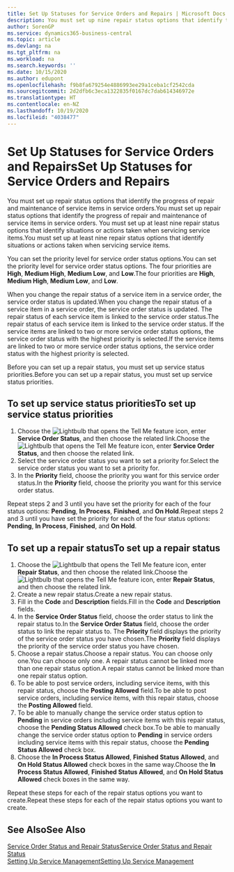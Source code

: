```yaml
---
title: Set Up Statuses for Service Orders and Repairs | Microsoft Docs
description: You must set up nine repair status options that identify the progress of repair and maintenance of service items in service orders.
author: SorenGP
ms.service: dynamics365-business-central
ms.topic: article
ms.devlang: na
ms.tgt_pltfrm: na
ms.workload: na
ms.search.keywords: ''
ms.date: 10/15/2020
ms.author: edupont
ms.openlocfilehash: f9b8fa679254e4886993ee29a1ceba1cf2542cda
ms.sourcegitcommit: 2d2dfb6c3eca1322835f0167dc7dab614346972e
ms.translationtype: HT
ms.contentlocale: en-NZ
ms.lasthandoff: 10/19/2020
ms.locfileid: "4038477"
---
```

# <a name="set-up-statuses-for-service-orders-and-repairs"></a><span data-ttu-id="36228-103">Set Up Statuses for Service Orders and Repairs</span><span class="sxs-lookup"><span data-stu-id="36228-103">Set Up Statuses for Service Orders and Repairs</span></span>

<span data-ttu-id="36228-104">You must set up repair status options that identify the progress of repair and maintenance of service items in service orders.</span><span class="sxs-lookup"><span data-stu-id="36228-104">You must set up repair status options that identify the progress of repair and maintenance of service items in service orders.</span></span> <span data-ttu-id="36228-105">You must set up at least nine repair status options that identify situations or actions taken when servicing service items.</span><span class="sxs-lookup"><span data-stu-id="36228-105">You must set up at least nine repair status options that identify situations or actions taken when servicing service items.</span></span>  

<span data-ttu-id="36228-106">You can set the priority level for service order status options.</span><span class="sxs-lookup"><span data-stu-id="36228-106">You can set the priority level for service order status options.</span></span> <span data-ttu-id="36228-107">The four priorities are **High**, **Medium High**, **Medium Low**, and **Low**.</span><span class="sxs-lookup"><span data-stu-id="36228-107">The four priorities are **High**, **Medium High**, **Medium Low**, and **Low**.</span></span>  

<span data-ttu-id="36228-108">When you change the repair status of a service item in a service order, the service order status is updated.</span><span class="sxs-lookup"><span data-stu-id="36228-108">When you change the repair status of a service item in a service order, the service order status is updated.</span></span> <span data-ttu-id="36228-109">The repair status of each service item is linked to the service order status.</span><span class="sxs-lookup"><span data-stu-id="36228-109">The repair status of each service item is linked to the service order status.</span></span> <span data-ttu-id="36228-110">If the service items are linked to two or more service order status options, the service order status with the highest priority is selected.</span><span class="sxs-lookup"><span data-stu-id="36228-110">If the service items are linked to two or more service order status options, the service order status with the highest priority is selected.</span></span>  

<span data-ttu-id="36228-111">Before you can set up a repair status, you must set up service status priorities.</span><span class="sxs-lookup"><span data-stu-id="36228-111">Before you can set up a repair status, you must set up service status priorities.</span></span>

## <a name="to-set-up-service-status-priorities"></a><span data-ttu-id="36228-112">To set up service status priorities</span><span class="sxs-lookup"><span data-stu-id="36228-112">To set up service status priorities</span></span>

1. <span data-ttu-id="36228-113">Choose the ![Lightbulb that opens the Tell Me feature](media/ui-search/search_small.png "Tell me what you want to do") icon, enter **Service Order Status**, and then choose the related link.</span><span class="sxs-lookup"><span data-stu-id="36228-113">Choose the ![Lightbulb that opens the Tell Me feature](media/ui-search/search_small.png "Tell me what you want to do") icon, enter **Service Order Status**, and then choose the related link.</span></span>  
2. <span data-ttu-id="36228-114">Select the service order status you want to set a priority for.</span><span class="sxs-lookup"><span data-stu-id="36228-114">Select the service order status you want to set a priority for.</span></span>  
3. <span data-ttu-id="36228-115">In the **Priority** field, choose the priority you want for this service order status.</span><span class="sxs-lookup"><span data-stu-id="36228-115">In the **Priority** field, choose the priority you want for this service order status.</span></span>  

<span data-ttu-id="36228-116">Repeat steps 2 and 3 until you have set the priority for each of the four status options: **Pending**, **In Process**, **Finished**, and **On Hold**.</span><span class="sxs-lookup"><span data-stu-id="36228-116">Repeat steps 2 and 3 until you have set the priority for each of the four status options: **Pending**, **In Process**, **Finished**, and **On Hold**.</span></span>  

## <a name="to-set-up-a-repair-status"></a><span data-ttu-id="36228-117">To set up a repair status</span><span class="sxs-lookup"><span data-stu-id="36228-117">To set up a repair status</span></span>

1. <span data-ttu-id="36228-118">Choose the ![Lightbulb that opens the Tell Me feature](media/ui-search/search_small.png "Tell me what you want to do") icon, enter **Repair Status**, and then choose the related link.</span><span class="sxs-lookup"><span data-stu-id="36228-118">Choose the ![Lightbulb that opens the Tell Me feature](media/ui-search/search_small.png "Tell me what you want to do") icon, enter **Repair Status**, and then choose the related link.</span></span>
2. <span data-ttu-id="36228-119">Create a new repair status.</span><span class="sxs-lookup"><span data-stu-id="36228-119">Create a new repair status.</span></span>  
3. <span data-ttu-id="36228-120">Fill in the **Code** and **Description** fields.</span><span class="sxs-lookup"><span data-stu-id="36228-120">Fill in the **Code** and **Description** fields.</span></span>  
4. <span data-ttu-id="36228-121">In the **Service Order Status** field, choose the order status to link the repair status to.</span><span class="sxs-lookup"><span data-stu-id="36228-121">In the **Service Order Status** field, choose the order status to link the repair status to.</span></span> <span data-ttu-id="36228-122">The **Priority** field displays the priority of the service order status you have chosen.</span><span class="sxs-lookup"><span data-stu-id="36228-122">The **Priority** field displays the priority of the service order status you have chosen.</span></span>  
5. <span data-ttu-id="36228-123">Choose a repair status.</span><span class="sxs-lookup"><span data-stu-id="36228-123">Choose a repair status.</span></span> <span data-ttu-id="36228-124">You can choose only one.</span><span class="sxs-lookup"><span data-stu-id="36228-124">You can choose only one.</span></span> <span data-ttu-id="36228-125">A repair status cannot be linked more than one repair status option.</span><span class="sxs-lookup"><span data-stu-id="36228-125">A repair status cannot be linked more than one repair status option.</span></span>  
6. <span data-ttu-id="36228-126">To be able to post service orders, including service items, with this repair status, choose the **Posting Allowed** field.</span><span class="sxs-lookup"><span data-stu-id="36228-126">To be able to post service orders, including service items, with this repair status, choose the **Posting Allowed** field.</span></span>  
7. <span data-ttu-id="36228-127">To be able to manually change the service order status option to **Pending** in service orders including service items with this repair status, choose the **Pending Status Allowed** check box.</span><span class="sxs-lookup"><span data-stu-id="36228-127">To be able to manually change the service order status option to **Pending** in service orders including service items with this repair status, choose the **Pending Status Allowed** check box.</span></span>  
8. <span data-ttu-id="36228-128">Choose the **In Process Status Allowed**, **Finished Status Allowed**, and **On Hold Status Allowed** check boxes in the same way.</span><span class="sxs-lookup"><span data-stu-id="36228-128">Choose the **In Process Status Allowed**, **Finished Status Allowed**, and **On Hold Status Allowed** check boxes in the same way.</span></span>

<span data-ttu-id="36228-129">Repeat these steps for each of the repair status options you want to create.</span><span class="sxs-lookup"><span data-stu-id="36228-129">Repeat these steps for each of the repair status options you want to create.</span></span>

## <a name="see-also"></a><span data-ttu-id="36228-130">See Also</span><span class="sxs-lookup"><span data-stu-id="36228-130">See Also</span></span>

[<span data-ttu-id="36228-131">Service Order Status and Repair Status</span><span class="sxs-lookup"><span data-stu-id="36228-131">Service Order Status and Repair Status</span></span>](service-service-order-status-and-repair-status.md)  
[<span data-ttu-id="36228-132">Setting Up Service Management</span><span class="sxs-lookup"><span data-stu-id="36228-132">Setting Up Service Management</span></span>](service-setup-service.md)  
